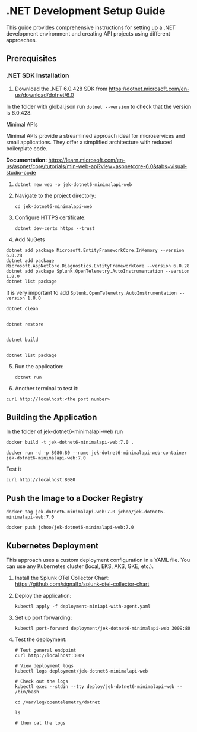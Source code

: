 # .NET Development Setup Guide

This guide provides comprehensive instructions for setting up a .NET development environment and creating API projects using different approaches.

## Prerequisites

### .NET SDK Installation

1. Download the .NET 6.0.428 SDK from https://dotnet.microsoft.com/en-us/download/dotnet/6.0

In the folder with global.json run `dotnet --version` to check that the version is 6.0.428.

 Minimal APIs

Minimal APIs provide a streamlined approach ideal for microservices and small applications. They offer a simplified architecture with reduced boilerplate code.

**Documentation:**
https://learn.microsoft.com/en-us/aspnet/core/tutorials/min-web-api?view=aspnetcore-6.0&tabs=visual-studio-code

1. `dotnet new web -o jek-dotnet6-minimalapi-web`

2. Navigate to the project directory:
   ```
   cd jek-dotnet6-minimalapi-web
   ```

3. Configure HTTPS certificate:
   ```
   dotnet dev-certs https --trust
   ```

4. Add NuGets
```
dotnet add package Microsoft.EntityFrameworkCore.InMemory --version 6.0.28
dotnet add package Microsoft.AspNetCore.Diagnostics.EntityFrameworkCore --version 6.0.28
dotnet add package Splunk.OpenTelemetry.AutoInstrumentation --version 1.8.0
dotnet list package
```

It is very important to add `Splunk.OpenTelemetry.AutoInstrumentation --version 1.8.0`

```
dotnet clean


dotnet restore


dotnet build


dotnet list package
```

5. Run the application:
   ```
   dotnet run
   ```

6. Another terminal to test it:
```
curl http://localhost:<the port number>
```

## Building the Application
In the folder of jek-dotnet6-minimalapi-web run
```
docker build -t jek-dotnet6-minimalapi-web:7.0 .
```

```
docker run -d -p 8080:80 --name jek-dotnet6-minimalapi-web-container jek-dotnet6-minimalapi-web:7.0
```

Test it
```
curl http://localhost:8080
```

## Push the Image to a Docker Registry
```
docker tag jek-dotnet6-minimalapi-web:7.0 jchoo/jek-dotnet6-minimalapi-web:7.0
```

```
docker push jchoo/jek-dotnet6-minimalapi-web:7.0
```

## Kubernetes Deployment

This approach uses a custom deployment configuration in a YAML file. You can use any Kubernetes cluster (local, EKS, AKS, GKE, etc.).

1. Install the Splunk OTel Collector Chart:
   https://github.com/signalfx/splunk-otel-collector-chart

2. Deploy the application:
   ```
   kubectl apply -f deployment-miniapi-with-agent.yaml
   ```

3. Set up port forwarding:
   ```
   kubectl port-forward deployment/jek-dotnet6-minimalapi-web 3009:80
   ```

4. Test the deployment:
   ```
   # Test general endpoint
   curl http://localhost:3009

   # View deployment logs
   kubectl logs deployment/jek-dotnet6-minimalapi-web

   # Check out the logs
   kubectl exec --stdin --tty deploy/jek-dotnet6-minimalapi-web -- /bin/bash

   cd /var/log/opentelemetry/dotnet

   ls

   # then cat the logs   
   ```